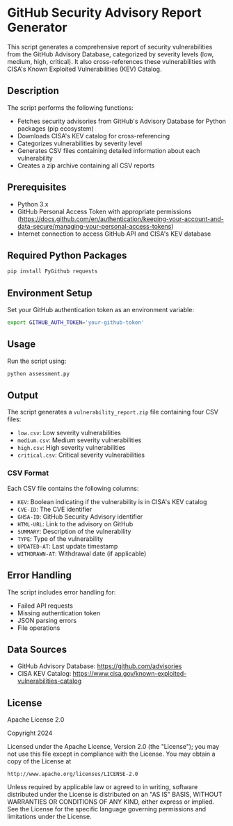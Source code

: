 # GitHub Security Advisory Report Generator

This script generates a comprehensive report of security vulnerabilities from the GitHub Advisory Database, categorized by severity levels (low, medium, high, critical). It also cross-references these vulnerabilities with CISA's Known Exploited Vulnerabilities (KEV) Catalog.

## Description

The script performs the following functions:

- Fetches security advisories from GitHub's Advisory Database for Python packages (pip ecosystem)
- Downloads CISA's KEV catalog for cross-referencing
- Categorizes vulnerabilities by severity level
- Generates CSV files containing detailed information about each vulnerability
- Creates a zip archive containing all CSV reports

## Prerequisites

- Python 3.x
- GitHub Personal Access Token with appropriate permissions (https://docs.github.com/en/authentication/keeping-your-account-and-data-secure/managing-your-personal-access-tokens)
- Internet connection to access GitHub API and CISA's KEV database

## Required Python Packages

```bash
pip install PyGithub requests
```

## Environment Setup

Set your GitHub authentication token as an environment variable:

```bash
export GITHUB_AUTH_TOKEN='your-github-token'
```

## Usage

Run the script using:

```bash
python assessment.py
```

## Output

The script generates a `vulnerability_report.zip` file containing four CSV files:

- `low.csv`: Low severity vulnerabilities
- `medium.csv`: Medium severity vulnerabilities
- `high.csv`: High severity vulnerabilities
- `critical.csv`: Critical severity vulnerabilities

### CSV Format

Each CSV file contains the following columns:

- `KEV`: Boolean indicating if the vulnerability is in CISA's KEV catalog
- `CVE-ID`: The CVE identifier
- `GHSA-ID`: GitHub Security Advisory identifier
- `HTML-URL`: Link to the advisory on GitHub
- `SUMMARY`: Description of the vulnerability
- `TYPE`: Type of the vulnerability
- `UPDATED-AT`: Last update timestamp
- `WITHDRAWN-AT`: Withdrawal date (if applicable)

## Error Handling

The script includes error handling for:

- Failed API requests
- Missing authentication token
- JSON parsing errors
- File operations

## Data Sources

- GitHub Advisory Database: https://github.com/advisories
- CISA KEV Catalog: https://www.cisa.gov/known-exploited-vulnerabilities-catalog

## License

Apache License 2.0

Copyright 2024

Licensed under the Apache License, Version 2.0 (the "License");
you may not use this file except in compliance with the License.
You may obtain a copy of the License at

    http://www.apache.org/licenses/LICENSE-2.0

Unless required by applicable law or agreed to in writing, software
distributed under the License is distributed on an "AS IS" BASIS,
WITHOUT WARRANTIES OR CONDITIONS OF ANY KIND, either express or implied.
See the License for the specific language governing permissions and
limitations under the License.
